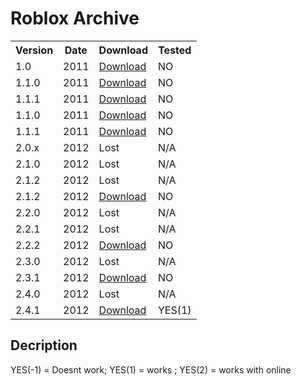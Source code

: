 # Roblox Archive

<table>
    <tr>
        <th>Version</th>
        <th>Date</th>
        <th>Download</th>
        <th>Tested</th>
    </tr>
    <tr>
        <td>1.0</td>
        <td>2011</td>
        <td><a href="2011/ROBLOX-1.0.ipa">Download</a></td>
        <td>NO</td>
    </tr>
    <tr>
        <td>1.1.0</td>
        <td>2011</td>
        <td><a href="2011/ROBLOX-1.1.0.ipa">Download</a></td>
        <td>NO</td>
    </tr>
    <tr>
        <td>1.1.1</td>
        <td>2011</td>
        <td><a href="2011/ROBLOX-1.1.1.ipa">Download</a></td>
        <td>NO</td>
    </tr>
    <tr>
        <td>1.1.0</td>
        <td>2011</td>
        <td><a href="2011/ROBLOX-1.1.0.ipa">Download</a></td>
        <td>NO</td>
    </tr>
    <tr>
        <td>1.1.1</td>
        <td>2011</td>
        <td><a href="2011/ROBLOX-1.1.1.ipa">Download</a></td>
        <td>NO</td>
    </tr>
        <tr>
        <td>2.0.x</td>
        <td>2012</td>
        <td>Lost</td>
        <td>N/A</td>
    </tr>
    <tr>
        <td>2.1.0</td>
        <td>2012</td>
        <td>Lost</td>
        <td>N/A</td>
    </tr>
    <tr>
        <td>2.1.2</td>
        <td>2012</td>
        <td>Lost</td>
        <td>N/A</td>
    </tr>
    <tr>
        <td>2.1.2</td>
        <td>2012</td>
        <td><a href="2012/ROBLOX-2.1.2.ipa">Download</a></td>
        <td>NO</td>
    </tr>
    <tr>
        <td>2.2.0</td>
        <td>2012</td>
        <td>Lost</td>
        <td>N/A</td>
    </tr>
    <tr>
        <td>2.2.1</td>
        <td>2012</td>
        <td>Lost</td>
        <td>N/A</td>
    </tr>
    <tr>
        <td>2.2.2</td>
        <td>2012</td>
        <td><a href="2012/ROBLOX-2.2.2.ipa">Download</a></td>
        <td>NO</td>
    </tr>
    <tr>
        <td>2.3.0</td>
        <td>2012</td>
        <td>Lost</td>
        <td>N/A</td>
    </tr>
    <tr>
        <td>2.3.1</td>
        <td>2012</td>
        <td><a href="2012/ROBLOX-2.3.1.ipa">Download</a></td>
        <td>NO</td>
    </tr>
    <tr>
        <td>2.4.0</td>
        <td>2012</td>
        <td>Lost</td>
        <td>N/A</td>
    </tr>
    <tr>
        <td>2.4.1</td>
        <td>2012</td>
        <td><a href="2012/ROBLOX-2.4.1.ipa">Download</a></td>
        <td>YES(1)</td>
    </tr>
</table>

## Decription
YES(-1) = Doesnt work; YES(1) = works ; YES(2) = works with online
